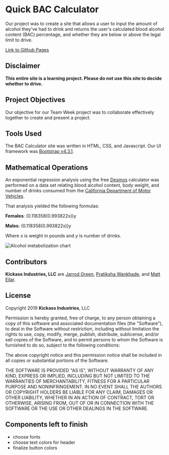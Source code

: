 # Quick BAC Calculator

Our project was to create a site that allows a user to input the amount of alcohol they've had to drink and returns the user's calculated blood alcohol content (BAC) percentage, and whether they are below or above the legal limit to drive.

[Link to Github Pages](https://gronskan.github.io/bac-calculator/)

## Disclaimer

**This entire site is a learning project. Please do not use this site to decide whether to drive.**

## Project Objectives

Our objective for our Team Week project was to collaborate effectively together to create and present a project.

## Tools Used

The BAC Calculator site was written in HTML, CSS, and Javascript. Our UI framework was [Bootstrap v4.3.1](https://getbootstrap.com/).

## Mathematical Operations

An exponential regression analysis using the free [Desmos](https://www.desmos.com/) calculator was performed on a data set relating blood alcohol content, body weight, and number of drinks consumed from the [California Department of Motor Vehicles](https://cadmv.wordpress.com/tag/blood-alcohol-content/).

That analysis yielded the following formulas:

**Females**: (0.118358(0.993822x))y

**Males**: (0.118358(0.993822x))y

Where *x* is weight in pounds and *y* is number of drinks.

![Alcohol metabolization chart](https://cadmv.files.wordpress.com/2012/09/bac-graphic.jpg)

## Contributors

 **Kickass Industries, LLC** are [Jarrod Green](https://github.com/gronskan), [Pratiksha Wankhade](https://github.com/Pratikshawankhade), and [Matt Eilar](https://github.com/meilar).

## License

Copyright 2019 **Kickass Industries**, LLC

Permission is hereby granted, free of charge, to any person obtaining a copy of this software and associated documentation files (the "Software"), to deal in the Software without restriction, including without limitation the rights to use, copy, modify, merge, publish, distribute, sublicense, and/or sell copies of the Software, and to permit persons to whom the Software is furnished to do so, subject to the following conditions:

The above copyright notice and this permission notice shall be included in all copies or substantial portions of the Software.

THE SOFTWARE IS PROVIDED "AS IS", WITHOUT WARRANTY OF ANY KIND, EXPRESS OR IMPLIED, INCLUDING BUT NOT LIMITED TO THE WARRANTIES OF MERCHANTABILITY, FITNESS FOR A PARTICULAR PURPOSE AND NONINFRINGEMENT. IN NO EVENT SHALL THE AUTHORS OR COPYRIGHT HOLDERS BE LIABLE FOR ANY CLAIM, DAMAGES OR OTHER LIABILITY, WHETHER IN AN ACTION OF CONTRACT, TORT OR OTHERWISE, ARISING FROM, OUT OF OR IN CONNECTION WITH THE SOFTWARE OR THE USE OR OTHER DEALINGS IN THE SOFTWARE.

## Components left to finish

+ choose fonts
+ choose text colors for header
+ finalize button colors
